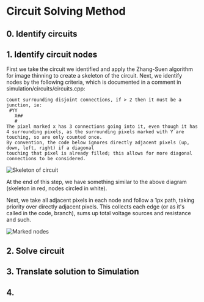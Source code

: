 # Circuit Solving Method

## 0. Identify circuits

## 1. Identify circuit nodes

First we take the circuit we identified and apply the Zhang-Suen algorithm for image thinning to 
create a skeleton of the circuit. Next, we identify nodes by the following criteria, which is documented in a comment in simulation/circuits/circuits.cpp:

```
Count surrounding disjoint connections, if > 2 then it must be a junction, ie:
 #YY
   X##
   #
The pixel marked x has 3 connections going into it, even though it has 4 surrounding pixels, as the surrounding pixels marked with Y are touching, so are only counted once.
By convention, the code below ignores directly adjacent pixels (up, down, left, right) if a diagonal
touching that pixel is already filled; this allows for more diagonal connections to be considered.
```

![Skeleton of circuit](https://i.imgur.com/a4JVGq4.png)

At the end of this step, we have something similar to the above diagram (skeleton in red, nodes circled in white).

Next, we take all adjacent pixels in each node and follow a 1px path, taking priority over directly adjacent pixels. This collects 
each edge (or as it's called in the code, branch), sums up total voltage sources and resistance and such.

![Marked nodes](https://i.imgur.com/QQkCiVU.png)

## 2. Solve circuit

## 3. Translate solution to Simulation

## 4. 